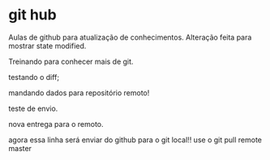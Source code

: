 # git hub
Aulas de github para atualização de conhecimentos.
Alteração feita para mostrar state modified.

Treinando para conhecer mais de git.

testando o diff;


mandando dados para repositório remoto!

teste de envio.

nova entrega para o remoto.

agora essa linha será enviar do github para o git local!! use o git pull remote master
